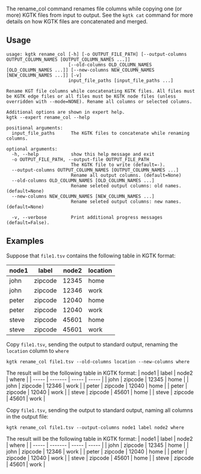 The rename_col command renames file columns while copying one
(or more) KGTK files from input to output. See the `kgtk cat`
command for more details on how KGTK files are concatenated and merged.
## Usage

```
usage: kgtk rename_col [-h] [-o OUTPUT_FILE_PATH] [--output-columns OUTPUT_COLUMN_NAMES [OUTPUT_COLUMN_NAMES ...]]
                       [--old-columns OLD_COLUMN_NAMES [OLD_COLUMN_NAMES ...]] [--new-columns NEW_COLUMN_NAMES [NEW_COLUMN_NAMES ...]] [-v]
                       input_file_paths [input_file_paths ...]

Rename KGT file columns while concatenating KGTK files. All files must be KGTK edge files or all files must be KGTK node files (unless overridden with --mode=NONE). Rename all columns or selected columns. 

Additional options are shown in expert help.
kgtk --expert rename_col --help

positional arguments:
  input_file_paths      The KGTK files to concatenate while renaming columns.

optional arguments:
  -h, --help            show this help message and exit
  -o OUTPUT_FILE_PATH, --output-file OUTPUT_FILE_PATH
                        The KGTK file to write (default=-).
  --output-columns OUTPUT_COLUMN_NAMES [OUTPUT_COLUMN_NAMES ...]
                        Rename all output columns. (default=None)
  --old-columns OLD_COLUMN_NAMES [OLD_COLUMN_NAMES ...]
                        Rename seleted output columns: old names. (default=None)
  --new-columns NEW_COLUMN_NAMES [NEW_COLUMN_NAMES ...]
                        Rename seleted output columns: new names. (default=None)

  -v, --verbose         Print additional progress messages (default=False).
```

## Examples

Suppose that `file1.tsv` contains the following table in KGTK format:

| node1 | label   | node2 | location |
| ----- | ------- | ----- | -------- |
| john  | zipcode | 12345 | home     |
| john  | zipcode | 12346 | work     |
| peter | zipcode | 12040 | home     |
| peter | zipcode | 12040 | work     |
| steve | zipcode | 45601 | home     |
| steve | zipcode | 45601 | work     |

Copy `file1.tsv`, sending the output to standard output, renaming
the `location` column to `where`

```
kgtk rename_col file1.tsv --old-columns location --new-columns where
```

The result will be the following table in KGTK format:
| node1 | label   | node2 | where |
| ----- | ------- | ----- | ----- |
| john  | zipcode | 12345 | home  |
| john  | zipcode | 12346 | work  |
| peter | zipcode | 12040 | home  |
| peter | zipcode | 12040 | work  |
| steve | zipcode | 45601 | home  |
| steve | zipcode | 45601 | work  |

Copy `file1.tsv`, sending the output to standard output, naming
all columns in the output file:

```
kgtk rename_col file1.tsv --output-columns node1 label node2 where
```

The result will be the following table in KGTK format:
| node1 | label   | node2 | where |
| ----- | ------- | ----- | ----- |
| john  | zipcode | 12345 | home  |
| john  | zipcode | 12346 | work  |
| peter | zipcode | 12040 | home  |
| peter | zipcode | 12040 | work  |
| steve | zipcode | 45601 | home  |
| steve | zipcode | 45601 | work  |
